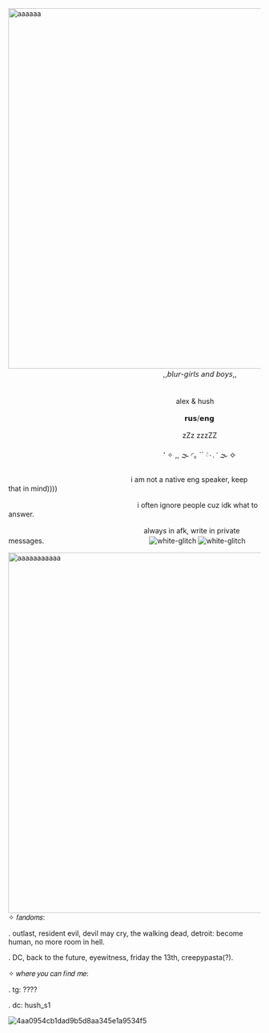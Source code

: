 <img width="3056" height="718" alt="аааааа" src="https://github.com/user-attachments/assets/97397462-f200-4872-bde6-4adc4c30c173" />
ㅤㅤㅤㅤㅤㅤㅤㅤㅤㅤㅤㅤㅤㅤㅤㅤㅤㅤㅤㅤㅤㅤㅤㅤ,,𝘣𝘭𝘶𝘳-𝘨𝘪𝘳𝘭𝘴 𝘢𝘯𝘥 𝘣𝘰𝘺𝘴,,
ㅤㅤㅤㅤㅤㅤㅤㅤㅤㅤㅤㅤㅤㅤㅤㅤㅤㅤㅤㅤㅤㅤ

ㅤㅤㅤㅤㅤㅤㅤㅤㅤㅤㅤㅤㅤㅤㅤㅤㅤㅤㅤㅤㅤㅤㅤㅤㅤㅤalex & hush  

ㅤㅤㅤㅤㅤㅤㅤㅤㅤㅤㅤㅤㅤㅤㅤㅤㅤㅤㅤㅤㅤㅤㅤㅤㅤㅤㅤ  𝗿𝘂𝘀/𝗲𝗻𝗴

ㅤㅤㅤㅤㅤㅤㅤㅤㅤㅤㅤㅤㅤㅤㅤㅤㅤㅤㅤㅤㅤㅤㅤㅤㅤㅤㅤzZz zzzZZ

ㅤㅤㅤㅤㅤㅤㅤㅤㅤㅤㅤㅤㅤㅤㅤㅤㅤㅤㅤㅤㅤㅤㅤㅤ٬  ✧ ,,   🌫  ◜｡ ``    𓍱۰.   ་  🌫  ✧

ㅤㅤㅤㅤㅤㅤㅤㅤㅤㅤㅤㅤㅤㅤㅤㅤㅤㅤㅤi am not a native eng speaker, keep that in mind)))) 

ㅤㅤㅤㅤㅤㅤㅤㅤㅤㅤㅤㅤㅤㅤㅤㅤㅤㅤㅤㅤi often ignore people cuz idk what to answer. 

ㅤㅤㅤㅤㅤㅤㅤㅤㅤㅤㅤㅤㅤㅤㅤㅤㅤㅤㅤㅤㅤalways in afk, write in private messages.
ㅤㅤㅤㅤㅤㅤㅤㅤㅤㅤㅤㅤㅤㅤㅤㅤ![white-glitch](https://github.com/user-attachments/assets/5bb17e2d-471f-46f5-a384-eec8dcbd9069) ![white-glitch](https://github.com/user-attachments/assets/00643ccd-998c-46be-a75a-40d2205397e0)



<img width="3056" height="718" alt="ааааааааааа" src="https://github.com/user-attachments/assets/f9c33bdf-fc8d-4e23-a072-eebef9ce5f51" />
✧ 𝑓𝑎𝑛𝑑𝑜𝑚𝑠: 

. outlast, resident evil, devil may cry, the walking dead, detroit: become human, no more room in hell.

. DC, back to the future, eyewitness, friday the 13th, creepypasta(?).

✧ 𝑤ℎ𝑒𝑟𝑒 𝑦𝑜𝑢 𝑐𝑎𝑛 𝑓𝑖𝑛𝑑 𝑚𝑒:

. tg: ????

. dc: hush_s1


![4aa0954cb1dad9b5d8aa345e1a9534f5](https://github.com/user-attachments/assets/17bd594a-fcc8-4e38-9972-728f1f6511d4)
